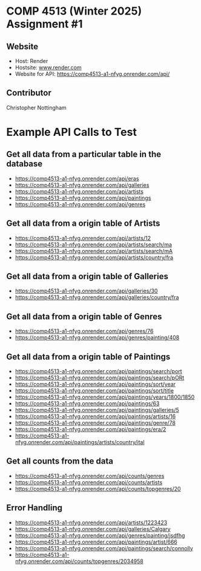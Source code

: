 # COMP 4513 (Winter 2025) Assignment #1

## Website
- Host: Render
- Hostsite: www.render.com
- Website for API: https://comp4513-a1-nfyg.onrender.com/api/


## Contributor 
Christopher Nottingham 


# Example API Calls to Test
## Get all data from a particular table in the database
- https://comp4513-a1-nfyg.onrender.com/api/eras 
- https://comp4513-a1-nfyg.onrender.com/api/galleries 
- https://comp4513-a1-nfyg.onrender.com/api/artists
- https://comp4513-a1-nfyg.onrender.com/api/paintings
- https://comp4513-a1-nfyg.onrender.com/api/genres
## Get all data from a origin table of Artists
- https://comp4513-a1-nfyg.onrender.com/api/artists/12
- https://comp4513-a1-nfyg.onrender.com/api/artists/search/ma
- https://comp4513-a1-nfyg.onrender.com/api/artists/search/mA
- https://comp4513-a1-nfyg.onrender.com/api/artists/country/fra
## Get all data from a origin table of Galleries
- https://comp4513-a1-nfyg.onrender.com/api/galleries/30
- https://comp4513-a1-nfyg.onrender.com/api/galleries/country/fra
## Get all data from a origin table of Genres
- https://comp4513-a1-nfyg.onrender.com/api/genres/76
- https://comp4513-a1-nfyg.onrender.com/api/genres/painting/408
## Get all data from a origin table of Paintings
- https://comp4513-a1-nfyg.onrender.com/api/paintings/search/port
- https://comp4513-a1-nfyg.onrender.com/api/paintings/search/pORt
- https://comp4513-a1-nfyg.onrender.com/api/paintings/sort/year
- https://comp4513-a1-nfyg.onrender.com/api/paintings/sort/title
- https://comp4513-a1-nfyg.onrender.com/api/paintings/years/1800/1850
- https://comp4513-a1-nfyg.onrender.com/api/paintings/63
- https://comp4513-a1-nfyg.onrender.com/api/paintings/galleries/5
- https://comp4513-a1-nfyg.onrender.com/api/paintings/artists/16
- https://comp4513-a1-nfyg.onrender.com/api/paintings/genre/78
- https://comp4513-a1-nfyg.onrender.com/api/paintings/era/2
- https://comp4513-a1-nfyg.onrender.com/api/paintings/artists/country/ital
## Get all counts from the data
- https://comp4513-a1-nfyg.onrender.com/api/counts/genres
- https://comp4513-a1-nfyg.onrender.com/api/counts/artists
- https://comp4513-a1-nfyg.onrender.com/api/counts/topgenres/20

## Error Handling
- https://comp4513-a1-nfyg.onrender.com/api/artists/1223423
- https://comp4513-a1-nfyg.onrender.com/api/galleries/Calgary
- https://comp4513-a1-nfyg.onrender.com/api/genres/painting/jsdfhg
- https://comp4513-a1-nfyg.onrender.com/api/paintings/artist/666
- https://comp4513-a1-nfyg.onrender.com/api/paintings/search/connolly
- https://comp4513-a1-nfyg.onrender.com/api/counts/topgenres/2034958

  













